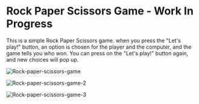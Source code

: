 # Rock Paper Scissors Game - Work In Progress
This is a simple Rock Paper Scissors game. when you press the "Let's play!" button, an option is chosen for the player and the computer, and the game tells you who won. You can press on the "Let's play!" button again, and new choices will pop up.

![Rock-paper-scissors-game](https://user-images.githubusercontent.com/97961954/175569434-49bf7d71-ccc2-41df-ac59-d2c9b9dfcc29.jpg)

![Rock-paper-scissors-game-2](https://user-images.githubusercontent.com/97961954/175569699-889153b2-1d3f-4738-a915-7ce27a811fcc.jpg)

![Rock-paper-scissors-game-3](https://user-images.githubusercontent.com/97961954/175569715-2921d18b-3211-431a-9fa4-b3408d8424aa.jpg)
